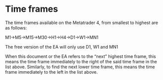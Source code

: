 # Time frames

The time frames available on the Metatrader 4, from smallest to highest are as follows:

M1-&gt;M5-&gt;M15-&gt;M30-&gt;H1-&gt;H4-&gt;D1-&gt;W1-&gt;MN1

The free version of the EA will only use D1, W1 and MN1

When this document or the EA refers to the “next” highest time frame, this means the time frame immediately to the right of the said time frame in the list above. Similarly, to find the next lower time frame, this means the time frame immediately to the left in the list above.

